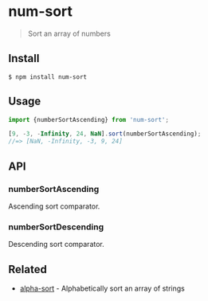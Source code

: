 # num-sort

> Sort an array of numbers

## Install

```
$ npm install num-sort
```

## Usage

```js
import {numberSortAscending} from 'num-sort';

[9, -3, -Infinity, 24, NaN].sort(numberSortAscending);
//=> [NaN, -Infinity, -3, 9, 24]
```

## API

### numberSortAscending

Ascending sort comparator.

### numberSortDescending

Descending sort comparator.

## Related

- [alpha-sort](https://github.com/sindresorhus/alpha-sort) - Alphabetically sort an array of strings

